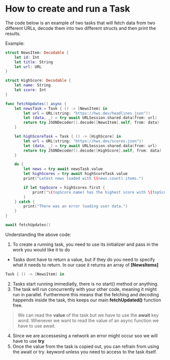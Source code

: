 # How to create and run a Task

The code below is an example of two tasks that will fetch data from two different URLs, decode them into two different structs and then print the results.

Example:

``` swift
struct NewsItem: Decodable {
    let id: Int
    let title: String
    let url: URL
}

struct HighScore: Decodable {
    let name: String
    let score: Int
}

func fetchUpdates() async {
    let newsTask = Task { () -> [NewsItem] in
        let url = URL(string: "https://hws.dev/headlines.json")!
        let (data, _) = try await URLSession.shared.data(from: url)
        return try JSONDecoder().decode([NewsItem].self, from: data)
    }

    let highScoreTask = Task { () -> [HighScore] in
        let url = URL(string: "https://hws.dev/scores.json")!
        let (data, _) = try await URLSession.shared.data(from: url)
        return try JSONDecoder().decode([HighScore].self, from: data)
    }

    do {
        let news = try await newsTask.value
        let highScores = try await highScoreTask.value
        print("Latest news loaded with \(news.count) items.")

        if let topScore = highScores.first {
            print("\(topScore.name) has the highest score with \(topScore.score), out of \(highScores.count) total results.")
        }
    } catch {
        print("There was an error loading user data.")
    }
}

await fetchUpdates()
```

Understanding the above code:

1. To create a running task, you need to use its initializer and pass in the work you would like it to do
  - Tasks dont have to return a value, but if they do you need to specify what it needs to return. In our case it returns an array of **[NewsItems]**
``` swift
Task { () -> [NewsItem] in
```
2. Tasks start running immediatly, there is no start() method or anything.
3. The task will run concurrently with your other code, meaning it might run in parallel. Furthermore this means that the fetching and decoding happends inside the task, this keeps our main **fetchUpdated()** function free. 
> We can read the **value** of the task but we have to use the **await** key word. Whenever we want to read the value of an async function we have to use await.
4. Since we are accessesing a network an error might occur soo we will have to use **try**
5. Once the value from the task is copied out, you can refrain from using the await or try. keyword unless you need to access to the task itself. 






